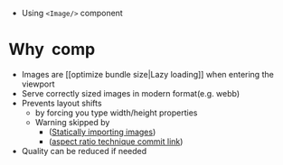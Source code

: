 - Using `<Image/>` component
# Why <Image /> comp
- Images are [[optimize bundle size|Lazy loading]] when entering the viewport
-  Serve correctly sized images in modern format(e.g. webb) 
-  Prevents layout shifts
	- by forcing you type width/height properties
	- Warning skipped by
		- ([Statically importing images](https://github.com/ahmad-kashkoush/wild-oasis-website/commit/7941373d9c2ca764bd69e1510393b19300cd5018#r145653545))
		- ([aspect ratio technique commit link](https://github.com/ahmad-kashkoush/wild-oasis-website/commit/7941373d9c2ca764bd69e1510393b19300cd5018#r145665234))
-  Quality can be reduced if needed

